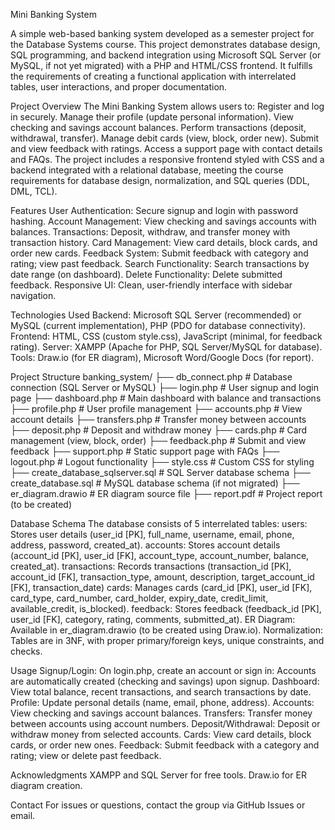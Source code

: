 Mini Banking System

A simple web-based banking system developed as a semester project for the Database Systems course. This project demonstrates database design, SQL programming, and backend integration using Microsoft SQL Server (or MySQL, if not yet migrated) with a PHP and HTML/CSS frontend. It fulfills the requirements of creating a functional application with interrelated tables, user interactions, and proper documentation.

Project Overview
The Mini Banking System allows users to:
Register and log in securely.
Manage their profile (update personal information).
View checking and savings account balances.
Perform transactions (deposit, withdrawal, transfer).
Manage debit cards (view, block, order new).
Submit and view feedback with ratings.
Access a support page with contact details and FAQs.
The project includes a responsive frontend styled with CSS and a backend integrated with a relational database, meeting the course requirements for database design, normalization, and SQL queries (DDL, DML, TCL).

Features
User Authentication: Secure signup and login with password hashing.
Account Management: View checking and savings accounts with balances.
Transactions: Deposit, withdraw, and transfer money with transaction history.
Card Management: View card details, block cards, and order new cards.
Feedback System: Submit feedback with category and rating; view past feedback.
Search Functionality: Search transactions by date range (on dashboard).
Delete Functionality: Delete submitted feedback.
Responsive UI: Clean, user-friendly interface with sidebar navigation.

Technologies Used
Backend: Microsoft SQL Server (recommended) or MySQL (current implementation), PHP (PDO for database connectivity).
Frontend: HTML, CSS (custom style.css), JavaScript (minimal, for feedback rating).
Server: XAMPP (Apache for PHP, SQL Server/MySQL for database).
Tools: Draw.io (for ER diagram), Microsoft Word/Google Docs (for report).

Project Structure
banking_system/
├── db_connect.php            # Database connection (SQL Server or MySQL)
├── login.php                 # User signup and login page
├── dashboard.php             # Main dashboard with balance and transactions
├── profile.php               # User profile management
├── accounts.php              # View account details
├── transfers.php             # Transfer money between accounts
├── deposit.php               # Deposit and withdraw money
├── cards.php                 # Card management (view, block, order)
├── feedback.php              # Submit and view feedback
├── support.php               # Static support page with FAQs
├── logout.php                # Logout functionality
├── style.css                 # Custom CSS for styling
├── create_database_sqlserver.sql  # SQL Server database schema
├── create_database.sql       # MySQL database schema (if not migrated)
├── er_diagram.drawio         # ER diagram source file
├── report.pdf                # Project report (to be created)

Database Schema
The database consists of 5 interrelated tables:
users: Stores user details (user_id [PK], full_name, username, email, phone, address, password, created_at).
accounts: Stores account details (account_id [PK], user_id [FK], account_type, account_number, balance, created_at).
transactions: Records transactions (transaction_id [PK], account_id [FK], transaction_type, amount, description, target_account_id [FK], transaction_date)
cards: Manages cards (card_id [PK], user_id [FK], card_type, card_number, card_holder, expiry_date, credit_limit, available_credit, is_blocked).
feedback: Stores feedback (feedback_id [PK], user_id [FK], category, rating, comments, submitted_at).
ER Diagram: Available in er_diagram.drawio (to be created using Draw.io).
Normalization: Tables are in 3NF, with proper primary/foreign keys, unique constraints, and checks.

Usage
Signup/Login:
On login.php, create an account or sign in:
Accounts are automatically created (checking and savings) upon signup.
Dashboard:
View total balance, recent transactions, and search transactions by date.
Profile:
Update personal details (name, email, phone, address).
Accounts:
View checking and savings account balances.
Transfers:
Transfer money between accounts using account numbers.
Deposit/Withdrawal:
Deposit or withdraw money from selected accounts.
Cards:
View card details, block cards, or order new ones.
Feedback:
Submit feedback with a category and rating; view or delete past feedback.

Acknowledgments
XAMPP and SQL Server for free tools.
Draw.io for ER diagram creation.

Contact
For issues or questions, contact the group via GitHub Issues or email.

